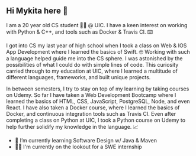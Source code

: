 ## Hi Mykita here 👋

I am a 20 year old CS student 👨‍🎓 @ UIC. I have a keen interest on working with Python & C++, and tools such as Docker & Travis CI. ⌨️ 

I got into CS my last year of high school when I took a class on Web & IOS App Development where I learned the basics of Swift. 🤓 Working with such a language helped guide me into the CS sphere. I was astonished by the possibilities of what I could do with simple lines of code. This curiosity carried through to my education at UIC, where I learned a multitude of different languages, frameworks, and built unique projects.

In between semesters, I try to stay on top of my learning by taking courses on Udemy. So far I have taken a Web Development Bootcamp where I learned the basics of HTML, CSS, JavaScript, PostgreSQL, Node, and even React. I have also taken a Docker course, where I learned the basics of Docker, and continuous integration tools such as Travis CI. Even after completing a class on Python at UIC, I took a Python course on Udemy to help further solidify my knowledge in the language. 📈


- 🌱 I’m currently learning Software Design w/ Java & Maven 
- 🧑‍💻 I'm currently on the lookout for a SWE internship



<!--
**mykitazolov/mykitazolov** is a ✨ _special_ ✨ repository because its `README.md` (this file) appears on your GitHub profile.

Here are some ideas to get you started:

- 🔭 I’m currently working on ...
- 🌱 I’m currently learning ...
- 👯 I’m looking to collaborate on ...
- 🤔 I’m looking for help with ...
- 💬 Ask me about ...
- 📫 How to reach me: ...
- 😄 Pronouns: ...
- ⚡ Fun fact: ...
-->
